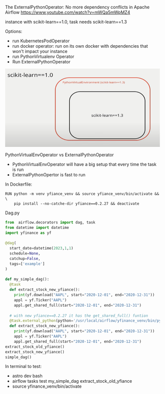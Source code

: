 The ExternalPythonOperator: No more dependency conflicts in Apache Airflow
https://www.youtube.com/watch?v=mWQa5mWpMZ4

instance with scikit-learn==1.0, task needs scikit-learn==1.3

Options:
- run KubernetesPodOperator
- run docker operator: run on its own docker with dependencies that won't impact your instance
- run PythonVirtualenv Operator
- Run ExternalPythonOperator

![image](pics/scikit_pythonvirtualenv.png)

PythonVirtualEnvOperator vs ExternalPythonOperator
- PythonVirtualEnvOperator will have a big setup that every time the task is run
- ExternalPythonOpertor is fast to run

In Dockerfile:
```
RUN python -m venv yfiance_venv && source yfiance_venv/bin/activate && \
    pip install --no-catche-dir yfiance==0.2.27 && deactivate
```

Dag.py
```python
from  airflow.decorators import dag, task
from datetime import datetime
import yfinance as yf

@dag(
  start_date=datetime(2023,1,1)
  schedule=None,
  catchup=False,
  tags=['example']
)

def my_simple_dag():
  @task
  def extract_stock_new_yfiance():
    print(yf.download("AAPL", start="2020-12-01", end="2020-12-31"))
    appl = yf.Ticker("AAPL")
    appl.get_shared_full(start="2020-12-01", end="2020-12-31")

  # with new yfiance==0.2.27 it has the get_shared_full() funtion
  @task.external_python(python='/usr/local/airflow/yfinance_venv/bin/python')
  def extract_stock_new_yfiance():
    print(yf.download("AAPL", start="2020-12-01", end="2020-12-31"))
    appl = yf.Ticker("AAPL")
    appl.get_shared_full(start="2020-12-01", end="2020-12-31")
extract_stock_old_yfiance()
extract_stock_new_yfiance()
simple_dag()
```

In terminal to test:
- astro dev bash
- airflow tasks test my_simple_dag extract_stock_old_yfiance
- source yfinance_venv/bin/activate
